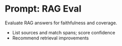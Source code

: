 # Prompt: RAG Eval

Evaluate RAG answers for faithfulness and coverage.
- List sources and match spans; score confidence
- Recommend retrieval improvements
